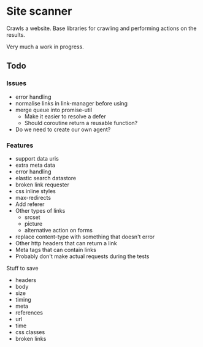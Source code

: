 # Site scanner

Crawls a website.  Base libraries for crawling and performing actions
on the results.

Very much a work in progress. 

## Todo

### Issues

* error handling
* normalise links in link-manager before using
* merge queue into promise-util
  * Make it easier to resolve a defer
  * Should coroutine return a reusable function?
* Do we need to create our own agent?

### Features

* support data uris
* extra meta data
* error handling
* elastic search datastore
* broken link requester
* css inline styles
* max-redirects
* Add referer
* Other types of links
  * srcset
  * picture
  * alternative action on forms
* replace content-type with something that doesn't error
* Other http headers that can return a link
* Meta tags that can contain links
* Probably don't make actual requests during the tests

Stuff to save
* headers
* body
* size
* timing
* meta
* references
* url
* time
* css classes
* broken links